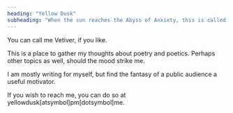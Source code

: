 ```yaml
---
heading: "Yellow Dusk"
subheading: "When the sun reaches the Abyss of Anxiety, this is called Yellow Dusk."
---
```


You can call me Vetiver, if you like.

This is a place to gather my thoughts about poetry and poetics. Perhaps other topics as well, should the mood strike me.

I am mostly writing for myself, but find the fantasy of a public audience a useful motivator.

If you wish to reach me, you can do so at yellowdusk[atsymbol]pm[dotsymbol]me.